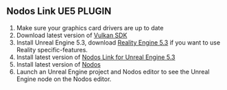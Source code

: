 ## Nodos Link UE5 PLUGIN

1. Make sure your graphics card drivers are up to date
2. Download latest version of [Vulkan SDK](https://vulkan.lunarg.com/sdk)
3. Install Unreal Engine 5.3, download [Reality Engine 5.3](https://github.com/zerodensity/R5/) if you want to use Reality specific-features. 
4. Install latest version of [Nodos Link for Unreal Engine 5.3](https://github.com/zerodensity/R5/releases)
6. Install latest version of [Nodos](https://github.com/zerodensity/test/releases)
7. Launch an Unreal Engine project and Nodos editor to see the Unreal Engine node on the Nodos editor.
